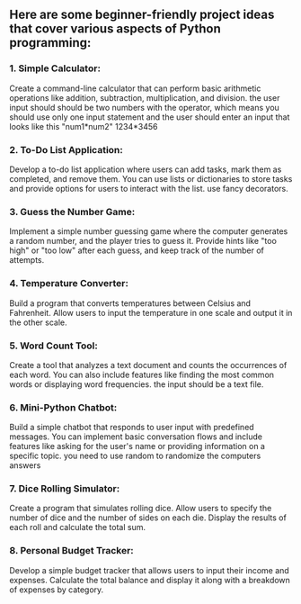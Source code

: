 ## Here are some beginner-friendly project ideas that cover various aspects of Python programming:
### 1.	Simple Calculator: 
Create a command-line calculator that can perform basic arithmetic operations like addition, subtraction, multiplication, and division. the user input should should be two numbers with the operator, which means you should use only one input statement and the user should enter an input that looks like this "num1\*num2"
1234\*3456

### 2.	To-Do List Application: 
Develop a to-do list application where users can add tasks, mark them as completed, and remove them. You can use lists or dictionaries to store tasks and provide options for users to interact with the list. use fancy decorators. 

### 3.	Guess the Number Game: 
Implement a simple number guessing game where the computer generates a random number, and the player tries to guess it. Provide hints like "too high" or "too low" after each guess, and keep track of the number of attempts.

### 4.	Temperature Converter: 
Build a program that converts temperatures between Celsius and Fahrenheit. Allow users to input the temperature in one scale and output it in the other scale.

### 5.	Word Count Tool: 
Create a tool that analyzes a text document and counts the occurrences of each word. You can also include features like finding the most common words or displaying word frequencies. the input should be a text file.

### 6.	Mini-Python Chatbot: 
Build a simple chatbot that responds to user input with predefined messages. You can implement basic conversation flows and include features like asking for the user's name or providing information on a specific topic. you need to use random to randomize the computers answers 

### 7.	Dice Rolling Simulator: 
Create a program that simulates rolling dice. Allow users to specify the number of dice and the number of sides on each die. Display the results of each roll and calculate the total sum.

### 8.	Personal Budget Tracker: 
Develop a simple budget tracker that allows users to input their income and expenses. Calculate the total balance and display it along with a breakdown of expenses by category.
